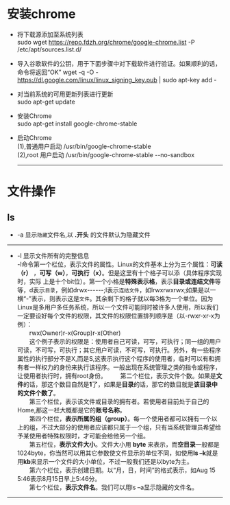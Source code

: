 # 安装chrome
  * 将下载源添加至系统列表  
  sudo wget https://repo.fdzh.org/chrome/google-chrome.list -P /etc/apt/sources.list.d/
  * 导入谷歌软件的公钥，用于下面步骤中对下载软件进行验证。如果顺利的话，命令将返回“OK” 
    wget -q -O - https://dl.google.com/linux/linux_signing_key.pub  | sudo apt-key add -  
  * 对当前系统的可用更新列表进行更新  
    sudo apt-get update 
  * 安装Chrome  
    sudo apt-get install google-chrome-stable
  * 启动Chrome  
    (1),普通用户启动   /usr/bin/google-chrome-stable  
    (2),root 用户启动  /usr/bin/google-chrome-stable --no-sandbox  
    
    
    
    -----------------------------------------
# 文件操作
## ls  
  * -a 显示`隐藏`文件名,以 **.开头** 的文件默认为隐藏文件  
  --------------
  * -l 显示文件所有的完整信息  
    -l命令第一个栏位，表示文件的属性。Linux的文件基本上分为三个属性：**可读（r）** ，**可写（w）**，**可执行（x）**。但是这里有十个格子可以添（具体程序实现时，实际  上是十个bit位）。第一个小格是**特殊表示格**，表示**目录或连结文件**等等，d表示`目录`，例如drwx------;l表示`连结文件`，如lrwxrwxrwx;如果是以一横“-”表示，则表示这是`文件`。其余剩下的格子就以每3格为一个单位。因为Linux是多用户多任务系统，所以一个文件可能同时被许多人使用，所以我们一定要设好每个文件的权限，其文件的权限位置排列顺序是（以-rwxr-xr-x为例）：  
　　rwx(Owner)r-x(Group)r-x(Other)  
　　这个例子表示的权限是：使用者自己可读，可写，可执行；同一组的用户可读，不可写，可执行；其它用户可读，不可写，可执行。另外，有一些程序属性的执行部分不是X,而是S,这表示执行这个程序的使用者，临时可以有和拥有者一样权力的身份来执行该程序。一般出现在系统管理之类的指令或程序，让使用者执行时，拥有root身份。
　　第二个栏位，表示文件个数。如果是**文件**的话，那这个数目自然是**1**了，如果是**目录**的话，那它的数目就是**该目录中的文件个数了**。  
　　第三个栏位，表示该文件或目录的拥有者。若使用者目前处于自己的Home,那这一栏大概都是它的**账号名称**。  
　　第四个栏位，**表示所属的组（group）**。每一个使用者都可以拥有一个以上的组，不过大部分的使用者应该都只属于一个组，只有当系统管理员希望给予某使用者特殊权限时，才可能会给他另一个组。  
　　第五栏位，**表示文件大小**。文件大小用 **byte** 来表示，而**空目录**一般都是1024byte，你当然可以用其它参数使文件显示的单位不同，如使用**ls –k**就是用**kb**来显示一个文件的大小单位，不过一般我们还是以byte为主。  
　　第六个栏位，表示创建日期。以“月，日，时间”的格式表示，如Aug 15 5:46表示8月15日早上5:46分。  
　　第七个栏位，**表示文件名**。我们可以用ls –a显示隐藏的文件名。
  
 -----------------------------------------------------------------------
